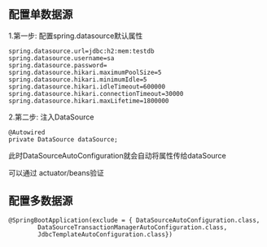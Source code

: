 ## 配置单数据源
1.第一步: 配置spring.datasource默认属性
```
spring.datasource.url=jdbc:h2:mem:testdb
spring.datasource.username=sa
spring.datasource.password=
spring.datasource.hikari.maximumPoolSize=5
spring.datasource.hikari.minimumIdle=5
spring.datasource.hikari.idleTimeout=600000
spring.datasource.hikari.connectionTimeout=30000
spring.datasource.hikari.maxLifetime=1800000
```

2.第二步: 注入DataSource
```
@Autowired
private DataSource dataSource;
```
此时DataSourceAutoConfiguration就会自动将属性传给dataSource

可以通过 actuator/beans验证

## 配置多数据源

```
@SpringBootApplication(exclude = { DataSourceAutoConfiguration.class,
        DataSourceTransactionManagerAutoConfiguration.class,
        JdbcTemplateAutoConfiguration.class})
```